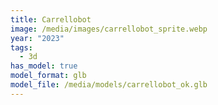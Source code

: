 ```yaml
---
title: Carrellobot
image: /media/images/carrellobot_sprite.webp
year: "2023"
tags:
  - 3d
has_model: true
model_format: glb
model_file: /media/models/carrellobot_ok.glb
---
```

